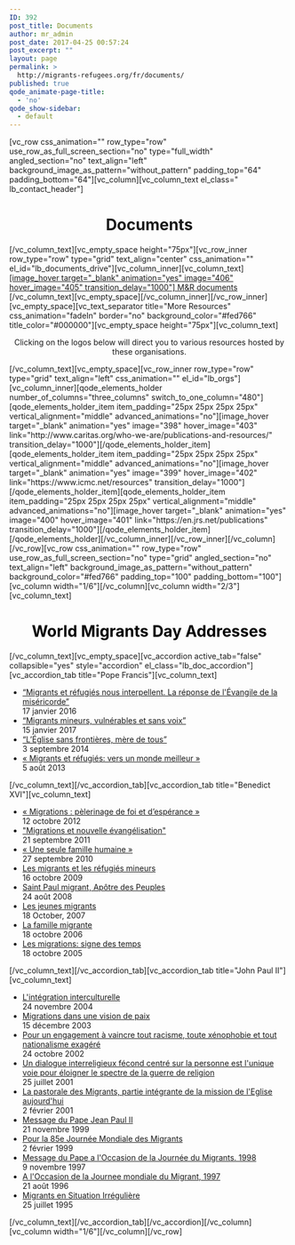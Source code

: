 ```yaml
---
ID: 392
post_title: Documents
author: mr_admin
post_date: 2017-04-25 00:57:24
post_excerpt: ""
layout: page
permalink: >
  http://migrants-refugees.org/fr/documents/
published: true
qode_animate-page-title:
  - 'no'
qode_show-sidebar:
  - default
---
```

[vc_row css_animation="" row_type="row" use_row_as_full_screen_section="no" type="full_width" angled_section="no" text_align="left" background_image_as_pattern="without_pattern" padding_top="64" padding_bottom="64"][vc_column][vc_column_text el_class=" lb_contact_header"]
<h1 style="text-align: center;">Documents</h1>
[/vc_column_text][vc_empty_space height="75px"][vc_row_inner row_type="row" type="grid" text_align="center" css_animation="" el_id="lb_documents_drive"][vc_column_inner][vc_column_text]
<div><a href="https://drive.google.com/drive/folders/0B2AK2bI01BzsbU1sbmhsU3ZXNEE">[image_hover target="_blank" animation="yes" image="406" hover_image="405" transition_delay="1000"]
M&amp;R documents</a></div>
[/vc_column_text][vc_empty_space][/vc_column_inner][/vc_row_inner][vc_empty_space][vc_text_separator title="More Resources" css_animation="fadeIn" border="no" background_color="#fed766" title_color="#000000"][vc_empty_space height="75px"][vc_column_text]
<p style="text-align: center;">Clicking on the logos below will direct you to various resources hosted by these organisations.</p>
[/vc_column_text][vc_empty_space][vc_row_inner row_type="row" type="grid" text_align="left" css_animation="" el_id="lb_orgs"][vc_column_inner][qode_elements_holder number_of_columns="three_columns" switch_to_one_column="480"][qode_elements_holder_item item_padding="25px 25px 25px 25px" vertical_alignment="middle" advanced_animations="no"][image_hover target="_blank" animation="yes" image="398" hover_image="403" link="http://www.caritas.org/who-we-are/publications-and-resources/" transition_delay="1000"][/qode_elements_holder_item][qode_elements_holder_item item_padding="25px 25px 25px 25px" vertical_alignment="middle" advanced_animations="no"][image_hover target="_blank" animation="yes" image="399" hover_image="402" link="https://www.icmc.net/resources" transition_delay="1000"][/qode_elements_holder_item][qode_elements_holder_item item_padding="25px 25px 25px 25px" vertical_alignment="middle" advanced_animations="no"][image_hover target="_blank" animation="yes" image="400" hover_image="401" link="https://en.jrs.net/publications" transition_delay="1000"][/qode_elements_holder_item][/qode_elements_holder][/vc_column_inner][/vc_row_inner][/vc_column][/vc_row][vc_row css_animation="" row_type="row" use_row_as_full_screen_section="no" type="grid" angled_section="no" text_align="left" background_image_as_pattern="without_pattern" background_color="#fed766" padding_top="100" padding_bottom="100"][vc_column width="1/6"][/vc_column][vc_column width="2/3"][vc_column_text]
<h1 style="text-align: center;"><span style="color: #000000;">World Migrants Day Addresses</span></h1>
[/vc_column_text][vc_empty_space][vc_accordion active_tab="false" collapsible="yes" style="accordion" el_class="lb_doc_accordion"][vc_accordion_tab title="Pope Francis"][vc_column_text]
<ul>
 	<li><a class="lb_document_li_a" href="https://w2.vatican.va/content/francesco/fr/messages/migration/documents/papa-francesco_20150912_world-migrants-day-2016.html">“Migrants et réfugiés nous interpellent. La réponse de l'Évangile de la miséricorde”</a>
<div class="lb_document_li_date">17 janvier 2016</div></li>
 	<li><a class="lb_document_li_a" href="https://w2.vatican.va/content/francesco/fr/messages/migration/documents/papa-francesco_20160908_world-migrants-day-2017.html">“Migrants mineurs, vulnérables et sans voix”</a>
<div class="lb_document_li_date">15 janvier 2017</div></li>
 	<li><a class="lb_document_li_a" href="https://w2.vatican.va/content/francesco/fr/messages/migration/documents/papa-francesco_20140903_world-migrants-day-2015.html">“L’Église sans frontières, mère de tous”</a>
<div class="lb_document_li_date">3 septembre 2014</div></li>
 	<li><a class="lb_document_li_a" href="https://w2.vatican.va/content/francesco/fr/messages/migration/documents/papa-francesco_20130805_world-migrants-day.html">« Migrants et réfugiés: vers un monde meilleur »</a>
<div class="lb_document_li_date">5 août 2013</div></li>
</ul>
[/vc_column_text][/vc_accordion_tab][vc_accordion_tab title="Benedict XVI"][vc_column_text]
<ul>
 	<li><a class="lb_document_li_a" href="http://w2.vatican.va/content/benedict-xvi/fr/messages/migration/documents/hf_ben-xvi_mes_20121012_world-migrants-day.html">« Migrations : pèlerinage de foi et d’espérance »</a>
<div class="lb_document_li_date">12 octobre 2012</div></li>
 	<li><a class="lb_document_li_a" href="http://w2.vatican.va/content/benedict-xvi/fr/messages/migration/documents/hf_ben-xvi_mes_20110921_world-migrants-day.html">"Migrations et nouvelle évangélisation"</a>
<div class="lb_document_li_date">21 septembre 2011</div></li>
 	<li><a class="lb_document_li_a" href="http://w2.vatican.va/content/benedict-xvi/fr/messages/migration/documents/hf_ben-xvi_mes_20100927_world-migrants-day.html">« Une seule famille humaine »</a>
<div class="lb_document_li_date">27 septembre 2010</div></li>
 	<li><a class="lb_document_li_a" href="http://w2.vatican.va/content/benedict-xvi/fr/messages/migration/documents/hf_ben-xvi_mes_20091016_world-migrants-day.html">Les migrants et les réfugiés mineurs</a>
<div class="lb_document_li_date">16 octobre 2009</div></li>
 	<li><a class="lb_document_li_a" href="http://w2.vatican.va/content/benedict-xvi/fr/messages/migration/documents/hf_ben-xvi_mes_20080824_world-migrants-day.html">Saint Paul migrant, Apôtre des Peuples</a>
<div class="lb_document_li_date">24 août 2008</div></li>
 	<li><a class="lb_document_li_a" href="http://w2.vatican.va/content/benedict-xvi/fr/messages/migration/documents/hf_ben-xvi_mes_20071018_world-migrants-day.html">Les jeunes migrants</a>
<div class="lb_document_li_date">18 October, 2007</div></li>
 	<li><a class="lb_document_li_a" href="http://w2.vatican.va/content/benedict-xvi/fr/messages/migration/documents/hf_ben-xvi_mes_20061018_world-migrants-day.html">La famille migrante</a>
<div class="lb_document_li_date">18 octobre 2006</div></li>
 	<li><a class="lb_document_li_a" href="http://w2.vatican.va/content/benedict-xvi/fr/messages/migration/documents/hf_ben-xvi_mes_20051018_world-migrants-day.html">Les migrations: signe des temps</a>
<div class="lb_document_li_date">18 octobre 2005</div></li>
</ul>
[/vc_column_text][/vc_accordion_tab][vc_accordion_tab title="John Paul II"][vc_column_text]
<ul>
 	<li><a class="lb_document_li_a" href="http://w2.vatican.va/content/john-paul-ii/fr/messages/migration/documents/hf_jp-ii_mes_20041124_world-migration-day-2005.html">L'intégration interculturelle</a>
<div class="lb_document_li_date">24 novembre 2004</div></li>
 	<li><a class="lb_document_li_a" href="http://w2.vatican.va/content/john-paul-ii/fr/messages/migration/documents/hf_jp-ii_mes_20031223_world-migration-day-2004.html">Migrations dans une vision de paix</a>
<div class="lb_document_li_date">15 décembre 2003</div></li>
 	<li><a class="lb_document_li_a" href="http://w2.vatican.va/content/john-paul-ii/fr/messages/migration/documents/hf_jp-ii_mes_20021202_world-migration-day-2003.html">Pour un engagement à vaincre tout racisme, toute xénophobie et tout nationalisme exagéré</a>
<div class="lb_document_li_date">24 octobre 2002</div></li>
 	<li><a class="lb_document_li_a" href="http://w2.vatican.va/content/john-paul-ii/fr/messages/migration/documents/hf_jp-ii_mes_20011018_world-migration-day-2002.html">Un dialogue interreligieux fécond centré sur la personne est l'unique voie pour éloigner le spectre de la guerre de religion</a>
<div class="lb_document_li_date">25 juillet 2001</div></li>
 	<li><a class="lb_document_li_a" href="http://w2.vatican.va/content/john-paul-ii/fr/messages/migration/documents/hf_jp-ii_mes_20010213_world-migration-day-2001.html">La pastorale des Migrants, partie intégrante de la mission de l'Eglise aujourd'hui</a>
<div class="lb_document_li_date">2 février 2001</div></li>
 	<li><a class="lb_document_li_a" href="http://w2.vatican.va/content/john-paul-ii/fr/messages/migration/documents/hf_jp-ii_mes_21111999_world-migration-day-2000.html">Message du Pape Jean Paul II</a>
<div class="lb_document_li_date">21 novembre 1999</div></li>
 	<li><a class="lb_document_li_a" href="http://w2.vatican.va/content/john-paul-ii/fr/messages/migration/documents/hf_jp-ii_mes_22021999_world-migration-day-1999.html">Pour la 85e Journée Mondiale des Migrants</a>
<div class="lb_document_li_date">2 février 1999</div></li>
 	<li><a class="lb_document_li_a" href="http://w2.vatican.va/content/john-paul-ii/fr/messages/migration/documents/hf_jp-ii_mes_09111997_world-migration-day-1998.html">Message du Pape a l'Occasion de la Journée du Migrants. 1998</a>
<div class="lb_document_li_date">9 novembre 1997</div></li>
 	<li><a class="lb_document_li_a" href="http://w2.vatican.va/content/john-paul-ii/fr/messages/migration/documents/hf_jp-ii_mes_26081996_world-migration-day.html">A l'Occasion de la Journee mondiale du Migrant, 1997</a>
<div class="lb_document_li_date">21 août 1996</div></li>
 	<li><a class="lb_document_li_a" href="http://w2.vatican.va/content/john-paul-ii/fr/messages/migration/documents/hf_jp-ii_mes_25071995_undocumented_migrants.html">Migrants en Situation Irrégulière</a>
<div class="lb_document_li_date">25 juillet 1995</div></li>
</ul>
[/vc_column_text][/vc_accordion_tab][/vc_accordion][/vc_column][vc_column width="1/6"][/vc_column][/vc_row]